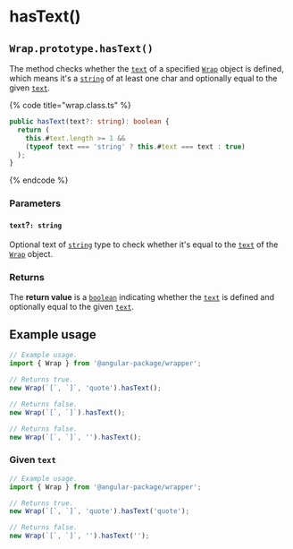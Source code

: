 # hasText()

## `Wrap.prototype.hasText()`

The method checks whether the [`text`](../../accessors/instance/text.md) of a specified [`Wrap`](broken-reference) object is defined, which means it's a [`string`](https://developer.mozilla.org/en-US/docs/Web/JavaScript/Reference/Global\_Objects/String) of at least one char and optionally equal to the given [`text`](hastext.md#text-string).

{% code title="wrap.class.ts" %}
```typescript
public hasText(text?: string): boolean {
  return (
    this.#text.length >= 1 &&
    (typeof text === 'string' ? this.#text === text : true)
  );
}
```
{% endcode %}

### Parameters

#### `text`?`: string`

Optional text of [`string`](https://developer.mozilla.org/en-US/docs/Web/JavaScript/Reference/Global\_Objects/String) type to check whether it's equal to the [`text`](../../accessors/instance/text.md) of the [`Wrap`](../../overview.md) object.

### Returns

The **return value** is a [`boolean`](https://developer.mozilla.org/en-US/docs/Web/JavaScript/Reference/Global\_Objects/Boolean) indicating whether the [`text`](../../accessors/instance/text.md) is defined and optionally equal to the given [`text`](hastext.md#text-string).

## Example usage

```typescript
// Example usage.
import { Wrap } from '@angular-package/wrapper';

// Returns true.
new Wrap(`[`, `]`, 'quote').hasText();

// Returns false.
new Wrap(`[`, `]`).hasText();

// Returns false.
new Wrap(`[`, `]`, '').hasText();
```

### Given `text`

```typescript
// Example usage.
import { Wrap } from '@angular-package/wrapper';

// Returns true.
new Wrap(`[`, `]`, 'quote').hasText('quote');

// Returns false.
new Wrap(`[`, `]`, '').hasText('');
```
